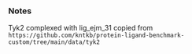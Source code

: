 ### Notes
Tyk2 complexed with lig_ejm_31 copied from `https://github.com/kntkb/protein-ligand-benchmark-custom/tree/main/data/tyk2`

